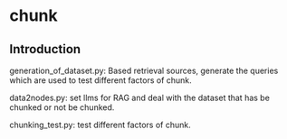 #  chunk

## Introduction

generation_of_dataset.py: Based retrieval sources, generate the queries which are used to test different factors of chunk.

data2nodes.py: set llms for RAG and deal with the dataset that has be chunked or not be chunked.

chunking_test.py: test different factors of chunk.



